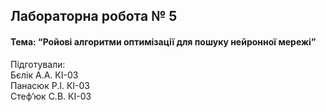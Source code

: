 ## Лабораторна робота № 5
####  Тема: “Ройові алгоритми оптимізації для пошуку нейронної мережі”
  Підготували:  
Бєлік А.А. КІ-03  
Панасюк Р.І. КІ-03  
Стеф’юк С.В. КІ-03
